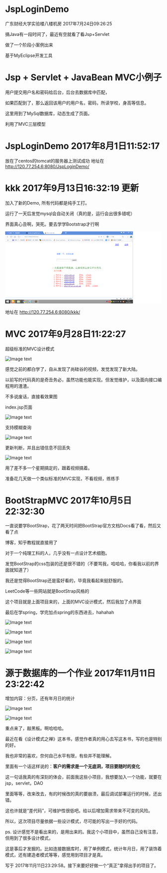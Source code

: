 # JspLoginDemo

广东财经大学实验楼八楼机房  2017年7月24日09:26:25

搞Java有一段时间了，最近有空就看了看Jsp+Servlet

做了一个阶段小案例出来

基于MyEclipse开发工具

# Jsp + Servlet + JavaBean MVC小例子

用户提交用户名和密码给后台，后台去数据库中匹配，

如果匹配到了，那么返回该用户的用户名，密码，所读学校，身高等信息。

这里用到了MySql数据库，动态生成了页面。

利用了MVC三层模型

# JspLoginDemo  2017年8月1日11:52:17
放在了centos的tomcat的服务器上测试成功
地址在 http://120.77.254.6:8080/JspLoginDemo/

# kkk  2017年9月13日16:32:19 更新

加入了新的Demo, 所有代码都是纯手工打。

运行了一天后发觉mysql会自动关闭（真的是，运行会出很多错呢）

界面真心丑啊，哭死。要去学学Bootstrap才行啊

![Image text](https://github.com/wenbochang888/JspLoginDemo/blob/master/kkk.png)

地址在 http://120.77.254.6:8080/kkk/

# MVC  2017年9月28日11:22:27

超级标准的MVC设计模式

![Image text](https://github.com/wenbochang888/MVC/blob/master/img/MVC.png)

感觉之前的都白学了，自从发现了尚硅谷的视频，发觉发现了新大陆。

以前写的代码真的是奇丑务必，虽然功能也能实现。但发觉维护，以及面向接口编程用的渣渣。

不多说废话，直接看效果图

index.jsp页面

![Image text](https://github.com/wenbochang888/MVC/blob/master/img/index.png)

支持模糊查询

![Image text](https://github.com/wenbochang888/MVC/blob/master/img/query.png)

更新判断，并且出错信息不回丢失

![Image text](https://github.com/wenbochang888/MVC/blob/master/img/update.png)

用了差不多一个星期搞定的，跟着视频搞着。

准备花几天做一个类似标准的MVC实现，不看视频，练练手

# BootStrapMVC  2017年10月5日22:32:30

一直说要学BootStrap，花了两天时间把BootStrap官方文档Docs看了看，然后又看了点

博客，知乎教程就直接用了

对于一个纯理工科的人，几乎没有一点设计艺术细胞。

发觉BootStrap的css包装的还是很不错的（不要骂我，哈哈哈，你看我以前的界面就知道了）

我还是觉得BootStrap还是蛮好看的，毕竟我看起来挺舒服的。

LeetCode等一些网站就是BootStrap风格的

这个项目就是上面项目来的，上面的MVC设计模式，然后我加了点界面

最后在学spring，学完加点spring的东西进去，hahahah

![Image text](https://github.com/wenbochang888/MVC/blob/master/img/BootStrap1.png)

![Image text](https://github.com/wenbochang888/MVC/blob/master/img/BootStrap2.png)

![Image text](https://github.com/wenbochang888/MVC/blob/master/img/BootStrap3.png)

![Image text](https://github.com/wenbochang888/MVC/blob/master/img/BootStrap4.png)

# 源于数据库的一个作业 2017年11月11日23:22:42

增加内容：分页，还有年月日的统计

![Image text](https://github.com/wenbochang888/MVC/blob/master/img/HomeWork2Page.png)

![Image text](https://github.com/wenbochang888/MVC/blob/master/img/HomeWork2Year.png)

重点来了，敲黑板。啊哈哈哈。

最近在看《设计模式之禅》这本书，感觉作者真的用心去写这本书，写的也是特别的好。

我也非常的喜欢，奈何自己水平有限，有些并不能理解。

里面有一个话这样说的：**客户的需求是一个无底洞，项目要随时的变化**

这一句话我真的有深刻的体会，前面我这些小项目，我想要加入一个功能，就要在jsp，servlet，DAO

里面等等，改来改去，有的时候改的真的要崩溃，最后调试部署运行的时候，还出错。

这也许就是“差代码”，可维护性很低吧。给以后增加需求带来不可变的风险。

所以，这次项目尽量依据一些设计模式，尽可能的写出一手好的代码。

ps. 设计感觉不是看出来的，是用出来的。我这个小项目中，虽然自己没有注意，但用到了很多设计模式，

这是事后才发掘的。比如连接数据库时，用了单例模式，统计年月日，用了装饰着模式，还有建造者模式等等，感觉用到项目才是真。

写于 2017年11月11日23:29:58。接下来要好好做一个“真正”拿得出手的项目了。